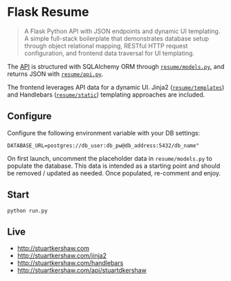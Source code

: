 Flask Resume
===
> A Flask Python API with JSON endpoints and dynamic UI templating. A simple full-stack boilerplate that demonstrates database setup through object relational mapping, RESTful HTTP request configuration, and frontend data traversal for UI templating.

The [API](http://stuartkershaw.com/api/stuartdkershaw) is structured with SQLAlchemy ORM through [`resume/models.py`](https://github.com/stuartkershaw/flask-resume/blob/master/resume/models.py), and returns JSON with [`resume/api.py`](https://github.com/stuartkershaw/flask-resume/blob/master/resume/api.py).

The frontend leverages API data for a dynamic UI. Jinja2 ([`resume/templates`](https://github.com/stuartkershaw/flask-resume/tree/master/resume/templates)) and Handlebars ([`resume/static`](https://github.com/stuartkershaw/flask-resume/blob/master/resume/static/index.html)) templating approaches are included.

## Configure

Configure the following environment variable with your DB settings:

```
DATABASE_URL=postgres://db_user:db_pw@db_address:5432/db_name"
```

On first launch, uncomment the placeholder data in `resume/models.py` to populate the database. This data is intended as a starting point and should be removed / updated as needed. Once populated, re-comment and enjoy.

## Start

```
python run.py
```

## Live

* http://stuartkershaw.com
* http://stuartkershaw.com/jinja2
* http://stuartkershaw.com/handlebars
* http://stuartkershaw.com/api/stuartdkershaw
